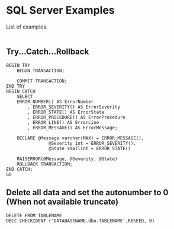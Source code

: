 # SQL Server Examples
List of examples.<br/><br/>

## Try...Catch...Rollback
```
BEGIN TRY  
    BEGIN TRANSACTION;

    COMMIT TRANSACTION;  
END TRY  
BEGIN CATCH  
    SELECT
    ERROR_NUMBER() AS ErrorNumber  
        , ERROR_SEVERITY() AS ErrorSeverity  
        , ERROR_STATE() AS ErrorState  
        , ERROR_PROCEDURE() AS ErrorProcedure  
        , ERROR_LINE() AS ErrorLine  
        , ERROR_MESSAGE() AS ErrorMessage;  

    DECLARE @Message varchar(MAX) = ERROR_MESSAGE(),
				@Severity int = ERROR_SEVERITY(),
				@State smallint = ERROR_STATE()
 
	RAISERROR(@Message, @Severity, @State)
    ROLLBACK TRANSACTION;
END CATCH;
GO
```

## Delete all data and set the autonumber to 0 (When not available truncate)
```
DELETE FROM TABLENAME
DBCC CHECKIDENT ('DATABASENAME.dbo.TABLENAME',RESEED, 0)
```
